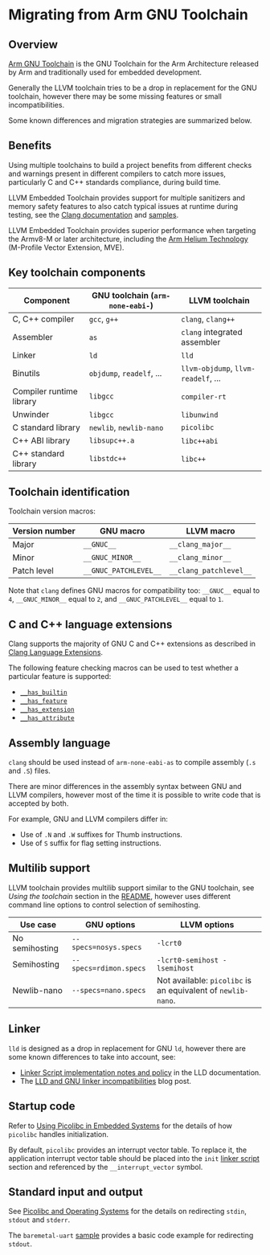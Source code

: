 # Migrating from Arm GNU Toolchain

## Overview

[Arm GNU Toolchain](https://developer.arm.com/Tools%20and%20Software/GNU%20Toolchain)
is the GNU Toolchain for the Arm Architecture released by Arm and traditionally
used for embedded development.

Generally the LLVM toolchain tries to be a drop in replacement for the GNU toolchain,
however there may be some missing features or small incompatibilities.

Some known differences and migration strategies are summarized below.

## Benefits

Using multiple toolchains to build a project benefits from different checks
and warnings present in different compilers to catch more issues,
particularly C and C++ standards compliance, during build time.

LLVM Embedded Toolchain provides support for multiple sanitizers
and memory safety features to also catch typical issues at runtime during testing,
see the [Clang documentation](https://clang.llvm.org/docs/index.html)
and [samples](https://github.com/32bitmicro/LLVM-Embedded-Toolchain/tree/main/samples/src).

LLVM Embedded Toolchain provides superior performance when targeting the
Armv8-M or later architecture, including the
[Arm Helium Technology](https://www.arm.com/technologies/helium)
(M-Profile Vector Extension, MVE).

## Key toolchain components

|Component|GNU toolchain (`arm-none-eabi-`)|LLVM toolchain|
|---------|-------------|--------------|
|C, C++ compiler​|`gcc`, `g++`|`clang`, `clang++`​|​
|Assembler​|`as`​|`clang` integrated assembler​|
|Linker​|`ld`​|`lld`​|
|Binutils​|`objdump`, `readelf`, ...|`llvm-objdump`, `llvm-readelf`, ...|
|Compiler runtime library​|`libgcc​`|`compiler-rt`​|
|Unwinder​|`libgcc`​|`libunwind`​|
|C standard library​|`newlib`, `newlib-nano`|`picolibc`|​
|C++ ABI library​|`libsupc++.a`|`libc++abi`​|​
|C++ standard library​|`libstdc++​`|`libc++`​|

## Toolchain identification

Toolchain version macros:

|Version number|GNU macro|LLVM macro|
|-------|---------|----------|
|Major|`__GNUC__`|`__clang_major__`|
|Minor|`__GNUC_MINOR__`|`__clang_minor__`|
|Patch level|`__GNUC_PATCHLEVEL__`|`__clang_patchlevel__`|

Note that `clang` defines GNU macros for compatibility too:
`__GNUC__` equal to `4`, `__GNUC_MINOR__` equal to `2`,
and `__GNUC_PATCHLEVEL__` equal to `1`.

## C and C++ language extensions

Clang supports the majority of GNU C and C++ extensions as described in
[Clang Language Extensions](https://clang.llvm.org/docs/LanguageExtensions.html).

The following feature checking macros can be used to test whether a particular
feature is supported:
* [`__has_builtin`](https://clang.llvm.org/docs/LanguageExtensions.html#has-builtin)
* [`__has_feature`](https://clang.llvm.org/docs/LanguageExtensions.html#has-feature-and-has-extension)
* [`__has_extension`](https://clang.llvm.org/docs/LanguageExtensions.html#has-feature-and-has-extension)
* [`__has_attribute`](https://clang.llvm.org/docs/LanguageExtensions.html#has-attribute)

## Assembly language

`clang` should be used instead of `arm-none-eabi-as` to compile assembly
(`.s` and `.S`) files.

There are minor differences in the assembly syntax between GNU and LLVM
compilers, however most of the time it is possible to write code that is
accepted by both.

For example, GNU and LLVM compilers differ in:
* Use of `.N` and `.W` suffixes for Thumb instructions.
* Use of `S` suffix for flag setting instructions.

## Multilib support

LLVM toolchain provides multilib support similar to the GNU toolchain,
see _Using the toolchain_ section in the [README](https://github.com/32bitmicro/LLVM-Embedded-Toolchain/blob/main/README.md#using-the-toolchain),
however uses different command line options to control selection of semihosting.

|Use case|GNU options|LLVM options|
|--------|-----------|------------|
|No semihosting|`--specs=nosys.specs`|`-lcrt0`|
|Semihosting|`--specs=rdimon.specs`|`-lcrt0-semihost -lsemihost`|
|Newlib-nano|`--specs=nano.specs`|Not available: `picolibc` is an equivalent of `newlib-nano`.

## Linker

`lld` is designed as a drop in replacement for GNU `ld`,
however there are some known differences to take into account, see:
* [Linker Script implementation notes and policy](https://lld.llvm.org/ELF/linker_script.html)
in the LLD documentation.
* The [LLD and GNU linker incompatibilities](https://maskray.me/blog/2020-12-19-lld-and-gnu-linker-incompatibilities)
blog post.

## Startup code

Refer to [Using Picolibc in Embedded Systems](https://github.com/picolibc/picolibc/blob/main/doc/using.md)
for the details of how `picolibc` handles initialization.

By default, `picolibc` provides an interrupt vector table. To replace it,
the application interrupt vector table should be placed into the `init`
[linker script](https://github.com/picolibc/picolibc/blob/main/doc/linking.md)
section and referenced by the `__interrupt_vector` symbol.

## Standard input and output

See [Picolibc and Operating Systems](https://github.com/picolibc/picolibc/blob/main/doc/os.md)
for the details on redirecting `stdin`, `stdout` and `stderr`.

The `baremetal-uart` [sample](https://github.com/32bitmicro/LLVM-Embedded-Toolchain/tree/main/samples/src/baremetal-uart)
provides a basic code example for redirecting `stdout`.
